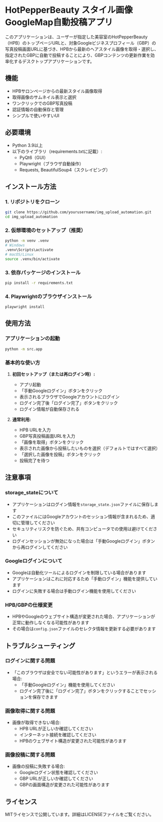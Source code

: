 # HotPepperBeauty スタイル画像 GoogleMap自動投稿アプリ

このアプリケーションは、ユーザーが指定した美容室のHotPepperBeauty（HPB）のトップページURLと、対象Googleビジネスプロフィール（GBP）の写真投稿画面URLに基づき、HPBから最新のヘアスタイル画像を取得・選択し、指定されたGBPに自動で投稿することにより、GBPコンテンツの更新作業を効率化するデスクトップアプリケーションです。

## 機能
- HPBサロンページからの最新スタイル画像取得
- 取得画像のサムネイル表示と選択
- ワンクリックでのGBP写真投稿
- 認証情報の自動保存と管理
- シンプルで使いやすいUI

## 必要環境
- Python 3.9以上
- 以下のライブラリ（requirements.txtに記載）:
  - PyQt6（GUI）
  - Playwright（ブラウザ自動操作）
  - Requests, BeautifulSoup4（スクレイピング）

## インストール方法

### 1. リポジトリをクローン
```bash
git clone https://github.com/yourusername/img_upload_automation.git
cd img_upload_automation
```

### 2. 仮想環境のセットアップ（推奨）
```bash
python -m venv .venv
# Windows
.venv\Scripts\activate
# macOS/Linux
source .venv/bin/activate
```

### 3. 依存パッケージのインストール
```bash
pip install -r requirements.txt
```

### 4. Playwrightのブラウザインストール
```bash
playwright install
```

## 使用方法

### アプリケーションの起動
```bash
python -m src.app
```

### 基本的な使い方
1. **初回セットアップ（または再ログイン時）:**
   - アプリ起動
   - 「手動Googleログイン」ボタンをクリック
   - 表示されるブラウザでGoogleアカウントにログイン
   - ログイン完了後「ログイン完了」ボタンをクリック
   - ログイン情報が自動保存される

2. **通常利用:**
   - HPB URLを入力
   - GBP写真投稿画面URLを入力
   - 「画像を取得」ボタンをクリック
   - 表示された画像から投稿したいものを選択（デフォルトではすべて選択）
   - 「選択した画像を投稿」ボタンをクリック
   - 投稿完了を待つ

## 注意事項

### storage_stateについて
- アプリケーションはログイン情報を`storage_state.json`ファイルに保存します
- このファイルにはGoogleアカウントのセッション情報が含まれるため、適切に管理してください
- セキュリティリスクを防ぐため、共有コンピュータでの使用は避けてください
- ログインセッションが無効になった場合は「手動Googleログイン」ボタンから再ログインしてください

### Googleログインについて
- Googleは自動化ツールによるログインを制限している場合があります
- アプリケーションはこれに対応するため「手動ログイン」機能を提供しています
- ログインに失敗する場合は手動ログイン機能を使用してください

### HPB/GBPの仕様変更
- HPBやGoogleのウェブサイト構造が変更された場合、アプリケーションが正常に動作しなくなる可能性があります
- その場合は`config.json`ファイルのセレクタ情報を更新する必要があります

## トラブルシューティング

### ログインに関する問題
- 「このブラウザは安全でない可能性があります」というエラーが表示される場合:
  - 「手動Googleログイン」機能を使用してください
  - ログイン完了後に「ログイン完了」ボタンをクリックすることでセッションを保存できます

### 画像取得に関する問題
- 画像が取得できない場合:
  - HPB URLが正しいか確認してください
  - インターネット接続を確認してください
  - HPBのウェブサイト構造が変更された可能性があります

### 画像投稿に関する問題
- 画像の投稿に失敗する場合:
  - Googleログイン状態を確認してください
  - GBP URLが正しいか確認してください
  - GBPの画面構造が変更された可能性があります

## ライセンス
MITライセンスで公開しています。詳細はLICENSEファイルをご覧ください。 